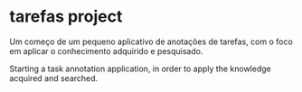 # tarefas project
Um começo de um pequeno aplicativo de anotações de tarefas, com o foco em aplicar o conhecimento adquirido e pesquisado. 

Starting a task annotation application, in order to apply the knowledge acquired and searched. 
